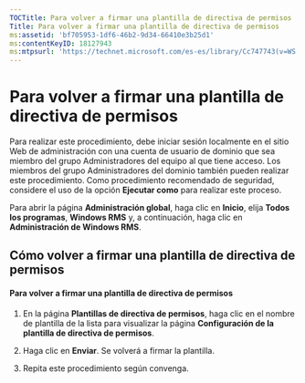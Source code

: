 ```yaml
---
TOCTitle: Para volver a firmar una plantilla de directiva de permisos
Title: Para volver a firmar una plantilla de directiva de permisos
ms:assetid: 'bf705953-1df6-46b2-9d34-66410e3b25d1'
ms:contentKeyID: 18127943
ms:mtpsurl: 'https://technet.microsoft.com/es-es/library/Cc747743(v=WS.10)'
---
```


Para volver a firmar una plantilla de directiva de permisos
===========================================================

Para realizar este procedimiento, debe iniciar sesión localmente en el sitio Web de administración con una cuenta de usuario de dominio que sea miembro del grupo Administradores del equipo al que tiene acceso. Los miembros del grupo Administradores del dominio también pueden realizar este procedimiento. Como procedimiento recomendado de seguridad, considere el uso de la opción **Ejecutar como** para realizar este proceso.

Para abrir la página **Administración global**, haga clic en **Inicio**, elija **Todos los programas**, **Windows RMS** y, a continuación, haga clic en **Administración de Windows RMS**.

Cómo volver a firmar una plantilla de directiva de permisos
-----------------------------------------------------------

#### Para volver a firmar una plantilla de directiva de permisos

1.  En la página **Plantillas de directiva de permisos**, haga clic en el nombre de plantilla de la lista para visualizar la página **Configuración de la plantilla de directiva de permisos**.

2.  Haga clic en **Enviar**. Se volverá a firmar la plantilla.

3.  Repita este procedimiento según convenga.

